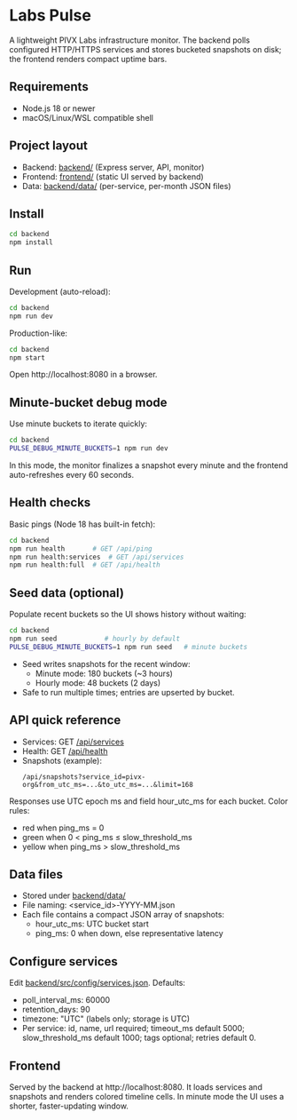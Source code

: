 # Labs Pulse

A lightweight PIVX Labs infrastructure monitor. The backend polls configured HTTP/HTTPS services and stores bucketed snapshots on disk; the frontend renders compact uptime bars.

## Requirements

- Node.js 18 or newer
- macOS/Linux/WSL compatible shell

## Project layout

- Backend: [backend/](backend) (Express server, API, monitor)
- Frontend: [frontend/](frontend) (static UI served by backend)
- Data: [backend/data/](backend/data) (per-service, per-month JSON files)

## Install

```bash
cd backend
npm install
```

## Run

Development (auto-reload):
```bash
cd backend
npm run dev
```

Production-like:
```bash
cd backend
npm start
```

Open http://localhost:8080 in a browser.

## Minute-bucket debug mode

Use minute buckets to iterate quickly:
```bash
cd backend
PULSE_DEBUG_MINUTE_BUCKETS=1 npm run dev
```
In this mode, the monitor finalizes a snapshot every minute and the frontend auto-refreshes every 60 seconds.

## Health checks

Basic pings (Node 18 has built-in fetch):
```bash
cd backend
npm run health       # GET /api/ping
npm run health:services  # GET /api/services
npm run health:full  # GET /api/health
```

## Seed data (optional)

Populate recent buckets so the UI shows history without waiting:

```bash
cd backend
npm run seed            # hourly by default
PULSE_DEBUG_MINUTE_BUCKETS=1 npm run seed   # minute buckets
```

- Seed writes snapshots for the recent window:
  - Minute mode: 180 buckets (~3 hours)
  - Hourly mode: 48 buckets (2 days)
- Safe to run multiple times; entries are upserted by bucket.

## API quick reference

- Services: GET [/api/services](/api/services)
- Health: GET [/api/health](/api/health)
- Snapshots (example):
  ```
  /api/snapshots?service_id=pivx-org&from_utc_ms=...&to_utc_ms=...&limit=168
  ```
Responses use UTC epoch ms and field hour_utc_ms for each bucket.
Color rules:
- red when ping_ms = 0
- green when 0 < ping_ms ≤ slow_threshold_ms
- yellow when ping_ms > slow_threshold_ms

## Data files

- Stored under [backend/data/](backend/data)
- File naming: <service_id>-YYYY-MM.json
- Each file contains a compact JSON array of snapshots:
  - hour_utc_ms: UTC bucket start
  - ping_ms: 0 when down, else representative latency

## Configure services

Edit [backend/src/config/services.json](backend/src/config/services.json). Defaults:
- poll_interval_ms: 60000
- retention_days: 90
- timezone: "UTC" (labels only; storage is UTC)
- Per service: id, name, url required; timeout_ms default 5000; slow_threshold_ms default 1000; tags optional; retries default 0.

## Frontend

Served by the backend at http://localhost:8080. It loads services and snapshots and renders colored timeline cells. In minute mode the UI uses a shorter, faster-updating window.
